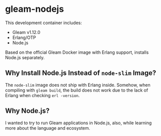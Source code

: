 # gleam-nodejs

This development container includes:
- Gleam v1.12.0
- Erlang/OTP
- Node.js

Based on the official Gleam Docker image with Erlang support, installs Node.js
separately.

## Why Install Node.js Instead of `node-slim` Image?

The `node-slim` image does not ship with Erlang inside. Somehow, when compiling
with `gleam build`, the build does not work due to the lack of Erlang when
checking `erl -version`.

## Why Node.js?

I wanted to try to run Gleam applications in Node.js, also, while learning more
about the language and ecosystem.
